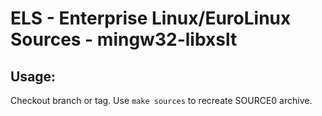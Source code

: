 # ELS - Enterprise Linux/EuroLinux Sources - mingw32-libxslt
 
## Usage:
  Checkout branch or tag. Use `make sources` to recreate  SOURCE0 archive.
